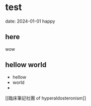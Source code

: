 # test

date: 2024-01-01
happy

## here

wow

## hellow world

- hellow
- world
- 

[[臨床筆記社團 of hyperaldosteronism]]
